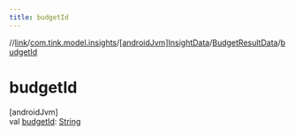 ```yaml
---
title: budgetId
---
```

//[link](../../../../index.html)/[com.tink.model.insights](../../index.html)/[[androidJvm]InsightData](../index.html)/[BudgetResultData](index.html)/[budgetId](budget-id.html)



# budgetId



[androidJvm]\
val [budgetId](budget-id.html): [String](https://kotlinlang.org/api/latest/jvm/stdlib/kotlin/-string/index.html)




